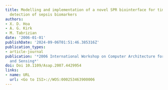 ```yaml
---
title: Modelling and implementation of a novel SPR biointerface for time-effective
  detection of sepsis biomarkers
authors:
- X. D. Hoa
- A. G. Kirk
- M. Tabrizian
date: '2006-01-01'
publishDate: '2024-09-06T01:51:46.385316Z'
publication_types:
- article-journal
publication: '*2006 International Workshop on Computer Architecture for Machine Perception
  and Sensing*'
doi: Doi 10.1109/Asap.2007.4429954
links:
- name: URL
  url: <Go to ISI>://WOS:000253463900006
---
```

